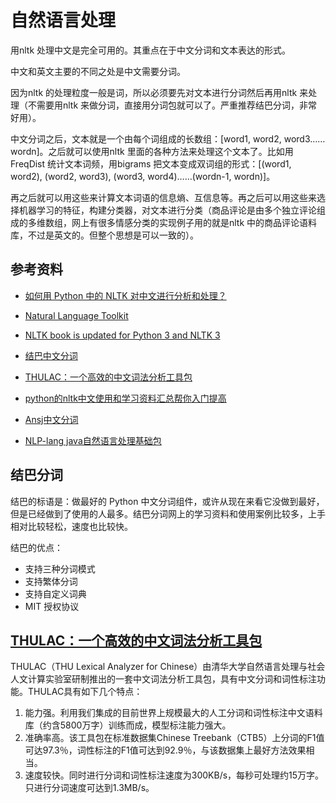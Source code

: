# 自然语言处理

用nltk 处理中文是完全可用的。其重点在于中文分词和文本表达的形式。

中文和英文主要的不同之处是中文需要分词。

因为nltk 的处理粒度一般是词，所以必须要先对文本进行分词然后再用nltk 来处理（不需要用nltk 来做分词，直接用分词包就可以了。严重推荐结巴分词，非常好用）。

中文分词之后，文本就是一个由每个词组成的长数组：[word1, word2, word3…… wordn]。之后就可以使用nltk 里面的各种方法来处理这个文本了。比如用FreqDist 统计文本词频，用bigrams 把文本变成双词组的形式：[(word1, word2), (word2, word3), (word3, word4)……(wordn-1, wordn)]。

再之后就可以用这些来计算文本词语的信息熵、互信息等。再之后可以用这些来选择机器学习的特征，构建分类器，对文本进行分类（商品评论是由多个独立评论组成的多维数组，网上有很多情感分类的实现例子用的就是nltk 中的商品评论语料库，不过是英文的。但整个思想是可以一致的）。



## 参考资料

- [如何用 Python 中的 NLTK 对中文进行分析和处理？](https://www.zhihu.com/question/20922994)
- [Natural Language Toolkit](http://www.nltk.org/)


- [NLTK book is updated for Python 3 and NLTK 3](http://www.nltk.org/book/)

- [结巴中文分词 ](https://github.com/fxsjy/jieba)

- [THULAC：一个高效的中文词法分析工具包](http://thulac.thunlp.org/)

- [python的nltk中文使用和学习资料汇总帮你入门提高 ](http://blog.csdn.net/huyoo/article/details/12188573)

- [Ansj中文分词](http://www.ansj.org/resource/20) 

- [ NLP-lang java自然语言处理基础包](http://www.ansj.org/resource/17) 


## 结巴分词

结巴的标语是：做最好的 Python 中文分词组件，或许从现在来看它没做到最好，但是已经做到了使用的人最多。结巴分词网上的学习资料和使用案例比较多，上手相对比较轻松，速度也比较快。

结巴的优点： 

- 支持三种分词模式
- 支持繁体分词
- 支持自定义词典
- MIT 授权协议



## [THULAC：一个高效的中文词法分析工具包](http://thulac.thunlp.org/)

THULAC（THU Lexical Analyzer for Chinese）由清华大学自然语言处理与社会人文计算实验室研制推出的一套中文词法分析工具包，具有中文分词和词性标注功能。THULAC具有如下几个特点：

1. 能力强。利用我们集成的目前世界上规模最大的人工分词和词性标注中文语料库（约含5800万字）训练而成，模型标注能力强大。
2. 准确率高。该工具包在标准数据集Chinese Treebank（CTB5）上分词的F1值可达97.3％，词性标注的F1值可达到92.9％，与该数据集上最好方法效果相当。
3. 速度较快。同时进行分词和词性标注速度为300KB/s，每秒可处理约15万字。只进行分词速度可达到1.3MB/s。
